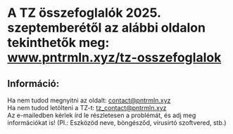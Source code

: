 # A TZ összefoglalók 2025. szeptemberétől az alábbi oldalon tekinthetők meg: www.pntrmln.xyz/tz-osszefoglalok

## Információ:
Ha nem tudod megnyitni az oldalt: contact@pntrmln.xyz  
Ha nem tudod letölteni a TZ-t: tz_contact@pntrmln.xyz  
Az e-mailedben kérlek írd le részletesen a problémát, és adj meg információkat is! (Pl.: Eszközöd neve, böngésződ, vírusirtó szoftvered, stb.) 
